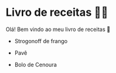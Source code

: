 # Livro de receitas :man_cook:

Olá! Bem vindo ao meu livro de receitas :wave:

- Strogonoff de frango

- Pavê

- Bolo de Cenoura